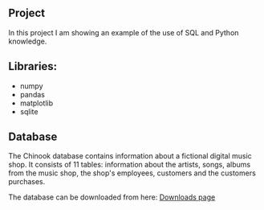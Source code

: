 ## Project
In this project I am showing an example of the use of SQL and Python knowledge.

## Libraries:
- numpy
- pandas
- matplotlib
- sqlite

## Database
The Chinook database contains information about a fictional digital music shop. It consists of 11 tables: information about the artists, songs, albums from the music shop, the shop's employees, customers and the customers purchases.

The database can be downloaded from here:
[Downloads page](https://github.com/lerocha/chinook-database/tree/master/ChinookDatabase/DataSources)
